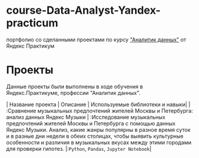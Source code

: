 # course-Data-Analyst-Yandex-practicum
портфолио со сделанными проектами по курсу ["Аналитик данных"](https://practicum.yandex.ru/data-analyst/) от Яндекс Практикум
# Проекты
Данные проекты были выполнены в ходе обучения в Яндекс.Практикуме, профессии "Аналитик данных".

| Название проекта      | Описание               | Используемые библиотеки и навыки|
| :Сравнение музыкальных предпочтений жителей Москвы и Петербурга: анализ данных Яндекс Музыки | :Исследование музыкальных предпочтений жителей Москвы и Петербурга с помощью данных Яндекс Музыки. Анализ, какие жанры популярны в разное время суток и в разные дни недели в обеих столицах, чтобы выявить культурные особенности и различия в музыкальных вкусах между этими городами для проверки гипотез. |:`Python`, `Pandas`, `Jupyter Notebook`|
